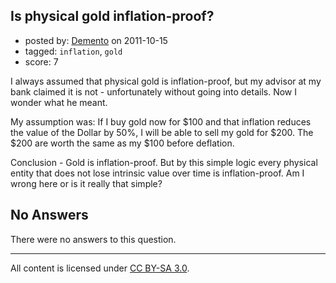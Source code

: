 ## Is physical gold inflation-proof?

- posted by: [Demento](https://stackexchange.com/users/-1/47-demento) on 2011-10-15
- tagged: `inflation`, `gold`
- score: 7

I always assumed that physical gold is inflation-proof, but my advisor at my bank claimed it is not - unfortunately without going into details. Now I wonder what he meant.

My assumption was: If I buy gold now for \$100 and that inflation reduces the value of the Dollar by 50%, I will be able to sell my gold for \$200. The \$200 are worth the same as my \$100 before deflation.

Conclusion - Gold is inflation-proof. But by this simple logic every physical entity that does not lose intrinsic value over time is inflation-proof.  Am I wrong here or is it really that simple?

## No Answers

There were no answers to this question.


---

All content is licensed under [CC BY-SA 3.0](https://creativecommons.org/licenses/by-sa/3.0/).
